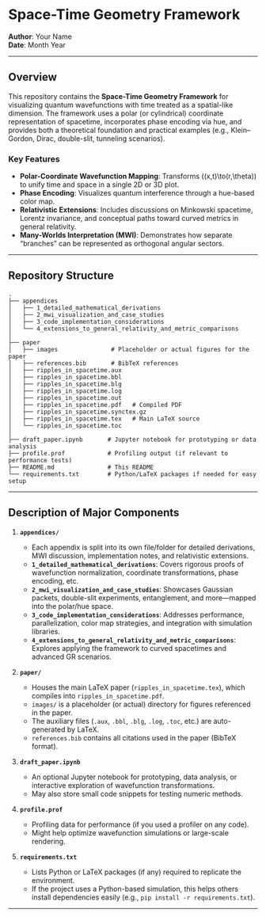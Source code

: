 # Space-Time Geometry Framework

**Author**: Your Name  
**Date**: Month Year  

---

## Overview
This repository contains the **Space-Time Geometry Framework** for visualizing quantum wavefunctions with time treated as a spatial-like dimension. The framework uses a polar (or cylindrical) coordinate representation of spacetime, incorporates phase encoding via hue, and provides both a theoretical foundation and practical examples (e.g., Klein–Gordon, Dirac, double-slit, tunneling scenarios).

### Key Features
- **Polar-Coordinate Wavefunction Mapping**: Transforms \((x,t)\to(r,\theta)\) to unify time and space in a single 2D or 3D plot.
- **Phase Encoding**: Visualizes quantum interference through a hue-based color map.
- **Relativistic Extensions**: Includes discussions on Minkowski spacetime, Lorentz invariance, and conceptual paths toward curved metrics in general relativity.
- **Many-Worlds Interpretation (MWI)**: Demonstrates how separate “branches” can be represented as orthogonal angular sectors.

---

## Repository Structure

```plaintext
.
├── appendices
│   ├── 1_detailed_mathematical_derivations
│   ├── 2_mwi_visualization_and_case_studies
│   ├── 3_code_implementation_considerations
│   └── 4_extensions_to_general_relativity_and_metric_comparisons
│
├── paper
│   ├── images               # Placeholder or actual figures for the paper
│   ├── references.bib       # BibTeX references
│   ├── ripples_in_spacetime.aux
│   ├── ripples_in_spacetime.bbl
│   ├── ripples_in_spacetime.blg
│   ├── ripples_in_spacetime.log
│   ├── ripples_in_spacetime.out
│   ├── ripples_in_spacetime.pdf   # Compiled PDF
│   ├── ripples_in_spacetime.synctex.gz
│   ├── ripples_in_spacetime.tex   # Main LaTeX source
│   └── ripples_in_spacetime.toc
│
├── draft_paper.ipynb       # Jupyter notebook for prototyping or data analysis
├── profile.prof            # Profiling output (if relevant to performance tests)
├── README.md               # This README
└── requirements.txt        # Python/LaTeX packages if needed for easy setup
```

---

## Description of Major Components

1. **`appendices/`**

   - Each appendix is split into its own file/folder for detailed derivations, MWI discussion, implementation notes, and relativistic extensions.
   - **`1_detailed_mathematical_derivations`**: Covers rigorous proofs of wavefunction normalization, coordinate transformations, phase encoding, etc.
   - **`2_mwi_visualization_and_case_studies`**: Showcases Gaussian packets, double-slit experiments, entanglement, and more—mapped into the polar/hue space.
   - **`3_code_implementation_considerations`**: Addresses performance, parallelization, color map strategies, and integration with simulation libraries.
   - **`4_extensions_to_general_relativity_and_metric_comparisons`**: Explores applying the framework to curved spacetimes and advanced GR scenarios.

2. **`paper/`**

   - Houses the main LaTeX paper (`ripples_in_spacetime.tex`), which compiles into `ripples_in_spacetime.pdf`.
   - `images/` is a placeholder (or actual) directory for figures referenced in the paper.
   - The auxiliary files (`.aux`, `.bbl`, `.blg`, `.log`, `.toc`, etc.) are auto-generated by LaTeX.
   - `references.bib` contains all citations used in the paper (BibTeX format).

3. **`draft_paper.ipynb`**

   - An optional Jupyter notebook for prototyping, data analysis, or interactive exploration of wavefunction transformations.
   - May also store small code snippets for testing numeric methods.

4. **`profile.prof`**

   - Profiling data for performance (if you used a profiler on any code).
   - Might help optimize wavefunction simulations or large-scale rendering.

5. **`requirements.txt`**

   - Lists Python or LaTeX packages (if any) required to replicate the environment.
   - If the project uses a Python-based simulation, this helps others install dependencies easily (e.g., `pip install -r requirements.txt`).

---
